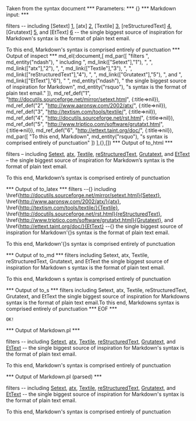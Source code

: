 Taken from the syntax document
*** Parameters: ***
{}
*** Markdown input: ***

filters -- including [Setext] [1], [atx] [2], [Textile] [3], [reStructuredText] [4],
[Grutatext] [5], and [EtText] [6] -- the single biggest source of
inspiration for Markdown's syntax is the format of plain text email.

  [1]: http://docutils.sourceforge.net/mirror/setext.html
  [2]: http://www.aaronsw.com/2002/atx/
  [3]: http://textism.com/tools/textile/
  [4]: http://docutils.sourceforge.net/rst.html
  [5]: http://www.triptico.com/software/grutatxt.html
  [6]: http://ettext.taint.org/doc/

To this end, Markdown's syntax is comprised entirely of punctuation
*** Output of inspect ***
md_el(:document,[
	md_par([
		"filters ",
		md_entity("ndash"),
		" including ",
		md_link(["Setext"],"1"),
		", ",
		md_link(["atx"],"2"),
		", ",
		md_link(["Textile"],"3"),
		", ",
		md_link(["reStructuredText"],"4"),
		", ",
		md_link(["Grutatext"],"5"),
		", and ",
		md_link(["EtText"],"6"),
		" ",
		md_entity("ndash"),
		" the single biggest source of inspiration for Markdown",
		md_entity("rsquo"),
		"s syntax is the format of plain text email."
	]),
	md_ref_def("1", "http://docutils.sourceforge.net/mirror/setext.html", {:title=>nil}),
	md_ref_def("2", "http://www.aaronsw.com/2002/atx/", {:title=>nil}),
	md_ref_def("3", "http://textism.com/tools/textile/", {:title=>nil}),
	md_ref_def("4", "http://docutils.sourceforge.net/rst.html", {:title=>nil}),
	md_ref_def("5", "http://www.triptico.com/software/grutatxt.html", {:title=>nil}),
	md_ref_def("6", "http://ettext.taint.org/doc/", {:title=>nil}),
	md_par([
		"To this end, Markdown",
		md_entity("rsquo"),
		"s syntax is comprised entirely of punctuation"
	])
],{},[])
*** Output of to_html ***

<p>filters &#8211; including <a href='http://docutils.sourceforge.net/mirror/setext.html'>Setext</a>, <a href='http://www.aaronsw.com/2002/atx/'>atx</a>, <a href='http://textism.com/tools/textile/'>Textile</a>, <a href='http://docutils.sourceforge.net/rst.html'>reStructuredText</a>, <a href='http://www.triptico.com/software/grutatxt.html'>Grutatext</a>, and <a href='http://ettext.taint.org/doc/'>EtText</a> &#8211; the single biggest source of inspiration for Markdown&#8217;s syntax is the format of plain text email.</p>

<p>To this end, Markdown&#8217;s syntax is comprised entirely of punctuation</p>

*** Output of to_latex ***
filters --{} including \href{http://docutils.sourceforge.net/mirror/setext.html}{Setext}, \href{http://www.aaronsw.com/2002/atx/}{atx}, \href{http://textism.com/tools/textile/}{Textile}, \href{http://docutils.sourceforge.net/rst.html}{reStructuredText}, \href{http://www.triptico.com/software/grutatxt.html}{Grutatext}, and \href{http://ettext.taint.org/doc/}{EtText} --{} the single biggest source of inspiration for Markdown'{}s syntax is the format of plain text email.

To this end, Markdown'{}s syntax is comprised entirely of punctuation


*** Output of to_md ***
filters including Setext, atx, Textile,
reStructuredText, Grutatext, and EtText
the single biggest source of
inspiration for Markdown s syntax is
the format of plain text email.

To this end, Markdown s syntax is
comprised entirely of punctuation


*** Output of to_s ***
filters  including Setext, atx, Textile, reStructuredText, Grutatext, and EtText  the single biggest source of inspiration for Markdowns syntax is the format of plain text email.To this end, Markdowns syntax is comprised entirely of punctuation
*** EOF ***



	OK!



*** Output of Markdown.pl ***
<p>filters -- including <a href="http://docutils.sourceforge.net/mirror/setext.html">Setext</a>, <a href="http://www.aaronsw.com/2002/atx/">atx</a>, <a href="http://textism.com/tools/textile/">Textile</a>, <a href="http://docutils.sourceforge.net/rst.html">reStructuredText</a>,
<a href="http://www.triptico.com/software/grutatxt.html">Grutatext</a>, and <a href="http://ettext.taint.org/doc/">EtText</a> -- the single biggest source of
inspiration for Markdown's syntax is the format of plain text email.</p>

<p>To this end, Markdown's syntax is comprised entirely of punctuation</p>

*** Output of Markdown.pl (parsed) ***
<p>filters -- including <a href='http://docutils.sourceforge.net/mirror/setext.html'>Setext</a
     >, <a href='http://www.aaronsw.com/2002/atx/'>atx</a
     >, <a href='http://textism.com/tools/textile/'>Textile</a
     >, <a href='http://docutils.sourceforge.net/rst.html'>reStructuredText</a
     >,
<a href='http://www.triptico.com/software/grutatxt.html'>Grutatext</a
     >, and <a href='http://ettext.taint.org/doc/'>EtText</a
     > -- the single biggest source of
inspiration for Markdown's syntax is the format of plain text email.</p
   ><p>To this end, Markdown's syntax is comprised entirely of punctuation</p
 >